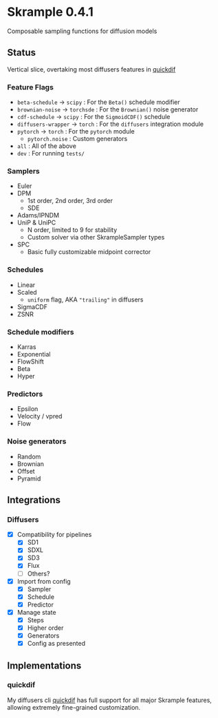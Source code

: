 # Skrample 0.4.1
Composable sampling functions for diffusion models

## Status
Vertical slice, overtaking most diffusers features in [quickdif](https://github.com/Beinsezii/quickdif.git)

### Feature Flags
 - `beta-schedule` -> `scipy` : For the `Beta()` schedule modifier
 - `brownian-noise` -> `torchsde` : For the `Brownian()` noise generator
 - `cdf-schedule` -> `scipy` : For the `SigmoidCDF()` schedule
 - `diffusers-wrapper` -> `torch` : For the `diffusers` integration module
 - `pytorch` -> `torch` : For the `pytorch` module
   - `pytorch.noise` : Custom generators
 - `all` : All of the above
 - `dev` : For running `tests/`

### Samplers
- Euler
- DPM
  - 1st order, 2nd order, 3rd order
  - SDE
- Adams/IPNDM
- UniP & UniPC
  - N order, limited to 9 for stability
  - Custom solver via other SkrampleSampler types
- SPC
  - Basic fully customizable midpoint corrector

### Schedules
- Linear
- Scaled
  - `uniform` flag, AKA `"trailing"` in diffusers
- SigmaCDF
- ZSNR

### Schedule modifiers
- Karras
- Exponential
- FlowShift
- Beta
- Hyper

### Predictors
- Epsilon
- Velocity / vpred
- Flow

### Noise generators
- Random
- Brownian
- Offset
- Pyramid

## Integrations
### Diffusers
- [X] Compatibility for pipelines
  - [X] SD1
  - [X] SDXL
  - [X] SD3
  - [X] Flux
  - [ ] Others?
- [X] Import from config
  - [X] Sampler
  - [X] Schedule
  - [X] Predictor
- [X] Manage state
  - [X] Steps
  - [X] Higher order
  - [X] Generators
  - [X] Config as presented

## Implementations
### quickdif
My diffusers cli [quickdif](https://github.com/Beinsezii/quickdif) has full support for all major Skrample features, allowing extremely fine-grained customization.
